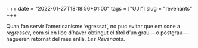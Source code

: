 +++
date = "2022-01-27T18:18:56+01:00"
tags = ["UJI"]
slug = "revenants"
+++

Quan fan servir l’americanisme ‘egressat’, no puc evitar que em sone a *regressar*, com si en lloc d’haver obtingut el títol d’un grau —o postgrau— hagueren retornat del més enllà. *Les Revenants*.